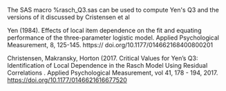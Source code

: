 The SAS macro %rasch_Q3.sas can be used to compute Yen's Q3 and the versions of it discussed by Cristensen et al

Yen (1984). Effects of local item dependence on the fit and equating performance of the three-parameter logistic model. Applied Psychological Measurement, 8, 125-145.
https:// doi.org/10.1177/014662168400800201

Christensen, Makransky, Horton (2017. Critical Values for Yen’s Q3: Identification of Local Dependence in the Rasch Model Using Residual Correlations	. Applied Psychological Measurement, vol
41, 178 - 194, 2017.
https://doi.org/10.1177/0146621616677520
